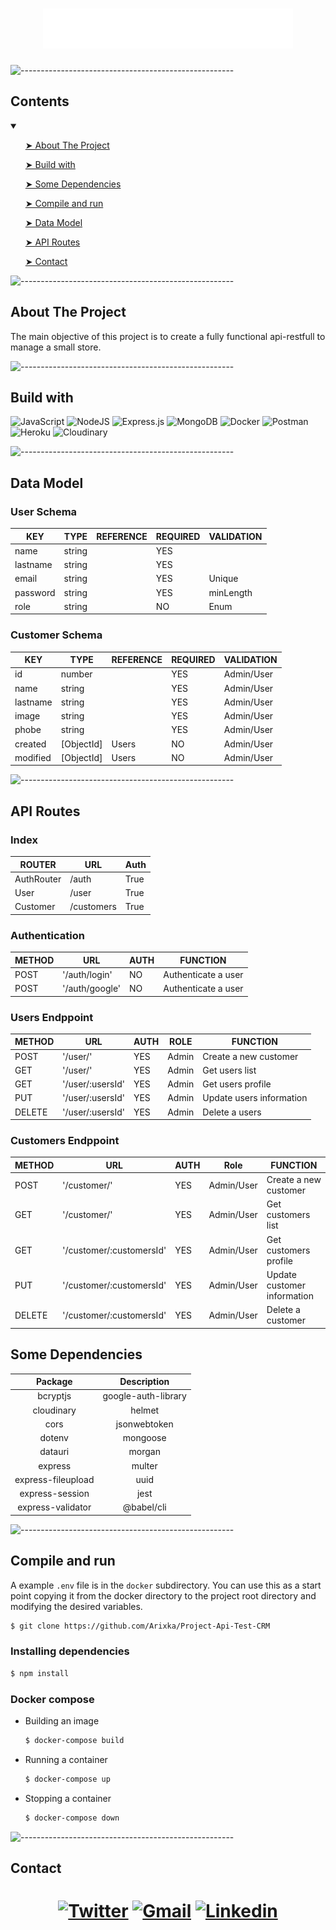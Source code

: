 
<h1 align="center"> <img src="title.svg"  width="400"> </h1>


                         
                         
![-----------------------------------------------------](https://raw.githubusercontent.com/andreasbm/readme/master/assets/lines/rainbow.png)



<h2 id="table-of-contents"> Contents</h2>

<details open="open">
  <summary></summary>
<ol><a href="#about-the-project"> ➤ About The Project </a></ol>
<ol><a href="#build"> ➤ Build with </a></ol>
<ol><a href="#dependencies"> ➤ Some Dependencies </a></ol>
<ol><a href="#compile"> ➤ Compile and run </a></ol>
<ol><a href="#datamodel"> ➤ Data Model </a></ol>
<ol><a href="#routes"> ➤ API Routes </a></ol>
<ol><a href="#contact"> ➤ Contact </a></ol>

</details>

![-----------------------------------------------------](https://raw.githubusercontent.com/andreasbm/readme/master/assets/lines/rainbow.png)



<h2 id="about-the-project"> About The Project</h2>

The main objective of this project is to create a fully functional api-restfull to manage a small store.


![-----------------------------------------------------](https://raw.githubusercontent.com/andreasbm/readme/master/assets/lines/rainbow.png)


<h2 id="build"> Build with</h2>


![JavaScript](https://img.shields.io/badge/javascript-%23323330.svg?style=flat&logo=Javascript&logoColor=%23F7DF1E)
![NodeJS](https://img.shields.io/badge/node.js-%2343853D.svg?style=flat&logo=Node.js&logoColor=white&)
![Express.js](https://img.shields.io/badge/express.js-%23404d59.svg?style=flat&logo=Express&logoColor=%2361DAFB)
![MongoDB](https://img.shields.io/badge/MongoDB-%234ea94b.svg?style=flat&logo=Mongodb&logoColor=white)
![Docker](https://img.shields.io/badge/docker-%230db7ed.svg?style=flat&logo=Docker&logoColor=white)
![Postman](https://img.shields.io/badge/Postman-FF6C37?style=flat&logo=Postman&logoColor=white)
![Heroku](https://img.shields.io/badge/heroku-%23430098.svg?style=flat&logo=Heroku&logoColor=white)
![Cloudinary](https://img.shields.io/badge/Cloudinary-3448c5?style=flat&logo=google-cloud&logoColor=white)

![-----------------------------------------------------](https://raw.githubusercontent.com/andreasbm/readme/master/assets/lines/rainbow.png)



<h2 id="datamodel"> Data Model</h2>

<h3> User Schema</h3>


| KEY      | TYPE   | REFERENCE | REQUIRED | VALIDATION     |
| -------- | ------ | --------- | -------- | -------------- |
| name     | string |           | YES      |                |
| lastname | string |           | YES      |                |
| email    | string |           | YES      | Unique         |
| password | string |           | YES      | minLength      |
| role     | string |           | NO       | Enum           |

<h3> Customer Schema</h3>

| KEY       | TYPE       | REFERENCE | REQUIRED | VALIDATION |
| --------- | ---------- | --------- | -------- | ---------- |
| id        | number     |           | YES      | Admin/User |
| name      | string     |           | YES      | Admin/User |
| lastname  | string     |           | YES      | Admin/User |
| image     | string     |           | YES      | Admin/User |
| phobe     | string     |           | YES      | Admin/User |
| created   | [ObjectId] | Users     | NO       | Admin/User |
| modified  | [ObjectId] | Users     | NO       | Admin/User |


![-----------------------------------------------------](https://raw.githubusercontent.com/andreasbm/readme/master/assets/lines/rainbow.png)


<h2 id="routes"> API Routes</h2>

<h3>Index</h3>

| ROUTER             | URL           | Auth |
| ------------------ | ------------- | ---- |
| AuthRouter         | /auth         | True |
| User               | /user         | True |
| Customer           | /customers    | True |

<h3>Authentication</h3>

| METHOD | URL           | AUTH | FUNCTION            |
| ------ | ------------- | ---- | ------------------- |
| POST   | '/auth/login' | NO   | Authenticate a user |
| POST   | '/auth/google'| NO   | Authenticate a user |

<h3>Users Endppoint</h3>

| METHOD | URL              | AUTH | ROLE   | FUNCTION                   |
| ------ | ---------------- | ---- | -----  | ---------------------------|
| POST   | '/user/'         | YES  | Admin  | Create a new customer      |
| GET    | '/user/'         | YES  | Admin  | Get users list             |
| GET    | '/user/:usersId' | YES  | Admin  | Get users profile          |
| PUT    | '/user/:usersId' | YES  | Admin  | Update users information   |
| DELETE | '/user/:usersId' | YES  | Admin  | Delete a users             |


<h3>Customers Endppoint</h3>

| METHOD | URL                      | AUTH |   Role     | FUNCTION                    |
| ------ | ------------------------ | ---- | ---------- |---------------------------- |
| POST   | '/customer/'             | YES  | Admin/User | Create a new customer       |
| GET    | '/customer/'             | YES  | Admin/User | Get customers list          |
| GET    | '/customer/:customersId' | YES  | Admin/User | Get customers profile       |
| PUT    | '/customer/:customersId' | YES  | Admin/User | Update customer information |
| DELETE | '/customer/:customersId' | YES  | Admin/User | Delete a customer           |


<h2 id="dependencies"> Some Dependencies</h2>

| Package            | Description        |
| :---:               |        :---:        |
| bcryptjs            | google-auth-library |
| cloudinary          | helmet              |
| cors                | jsonwebtoken        |
| dotenv              | mongoose            |
| datauri             | morgan              |
| express             | multer              |
| express-fileupload  | uuid                |
| express-session     | jest                |
| express-validator   |  @babel/cli         |




![-----------------------------------------------------](https://raw.githubusercontent.com/andreasbm/readme/master/assets/lines/rainbow.png)


<h2 id="compile"> Compile and run</h2>


A example `.env` file is in the `docker` subdirectory. You can use this as a start point 
copying it from the docker directory to the project root directory and modifying the 
desired variables.


```bash
$ git clone https://github.com/Arixka/Project-Api-Test-CRM
```

<h3>Installing dependencies</h3>

```bash
$ npm install
```

<h3>Docker compose</h3>


* Building an image

  ```bash
  $ docker-compose build
  ```

* Running a container

  ```bash
  $ docker-compose up
  ```

* Stopping a container

  ```bash
  $ docker-compose down
  ```

![-----------------------------------------------------](https://raw.githubusercontent.com/andreasbm/readme/master/assets/lines/rainbow.png)


<h2 id="contact"> Contact</h2>

<h1 align="center"> 

[![Twitter](https://img.shields.io/badge/-Twitter-1DA1F2?style=flat&logo=Twitter&logoColor=white)](https://twitter.com/_Arixka_)
[![Gmail](https://img.shields.io/badge/-Gmail-c14438?style=flat&logo=Gmail&logoColor=white)](mailto:marisiver25@gmail.com)
[![Linkedin](https://img.shields.io/badge/-LinkedIn-blue?style=flat&logo=Linkedin&logoColor=white)](https://www.linkedin.com/in/maria-siverio/)

